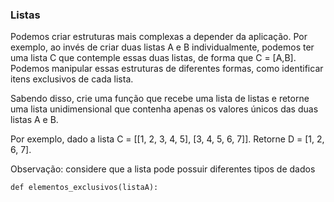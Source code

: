 ### Listas 

Podemos criar estruturas mais complexas a depender da aplicação. Por exemplo, ao invés de criar duas listas A e B individualmente, podemos ter uma lista C que contemple essas duas listas, de forma que C = [A,B]. Podemos manipular essas estruturas de diferentes formas, como identificar itens exclusivos de cada lista. 

Sabendo disso, crie uma função que recebe uma lista de listas e retorne uma lista unidimensional que contenha apenas os valores únicos das duas listas A e B.

Por exemplo, dado a lista C = [[1, 2, 3, 4, 5], [3, 4, 5, 6, 7]].
Retorne D = [1, 2, 6, 7].

Observação: considere que a lista pode possuir diferentes tipos de dados
```
def elementos_exclusivos(listaA):

```